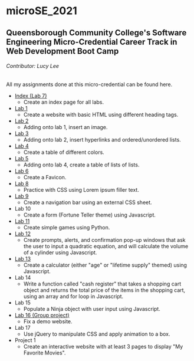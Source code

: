 # microSE_2021

## Queensborough Community College's Software Engineering Micro-Credential Career Track in Web Development Boot Camp
###### Contributor: Lucy Lee

All my assignments done at this micro-credential can be found here.
- [Index (Lab 7)](Index/index.html)
  - Create an index page for all labs.
- [Lab 1](lab1/lab1.html)
  - Create a website with basic HTML using different heading tags.
- [Lab 2](lab2/lab2.html)
  - Adding onto lab 1, insert an image.
- [Lab 3](lab3/lab3.html)
  - Adding onto lab 2, insert hyperlinks and ordered/unordered lists.
- [Lab 4](lab4/lab4.html)
  - Create a table of different colors.
- [Lab 5](lab5/lab5.html)
  - Adding onto lab 4, create a table of lists of lists.
- [Lab 6](lab6/lab6.html)
  - Create a Favicon.
- [Lab 8](lab8/lab8.html)
  - Practice with CSS using Lorem ipsum filler text.
- [Lab 9](lab9/lab9.html)
  - Create a navigation bar using an external CSS sheet.
- Lab 10
  - Create a form (Fortune Teller theme) using Javascript.
- [Lab 11](lab11/Game.py)
  - Create simple games using Python.
- [Lab 12](lab12/lab12.html)
  - Create prompts, alerts, and confirmation pop-up windows that ask the user to input a quadratic equation, and will calculate the volume of a cylinder using Javascript.
- [Lab 13](lab13/lab13.html)
  - Create a calculator (either "age" or "lifetime supply" themed) using Javascript.
- Lab 14
  - Write a function called "cash register" that takes a shopping cart object and returns the total price of the items in the shopping cart, using an array and for loop in Javascript.
- Lab 15
  - Populate a Ninja object with user input using Javascript.
- [Lab 16 (Group project)](lab16)
  - Fix a demo website.
- Lab 17
  - Use jQuery to manipulate CSS and apply animation to a box.
- Project 1
  - Create an interactive website with at least 3 pages to display "My Favorite Movies".
